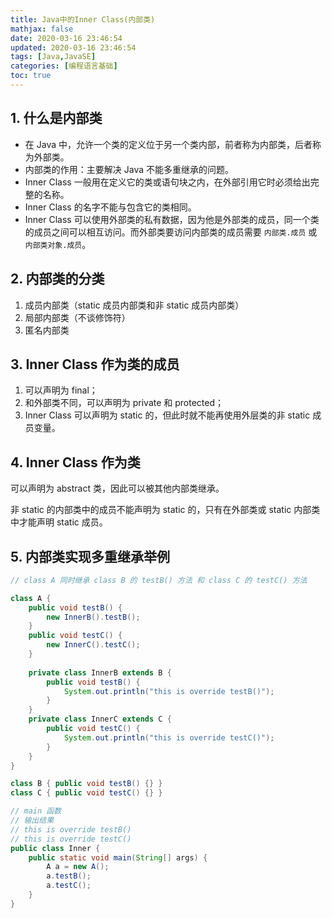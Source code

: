 ```yaml
---
title: Java中的Inner Class(内部类)
mathjax: false
date: 2020-03-16 23:46:54
updated: 2020-03-16 23:46:54
tags: [Java,JavaSE]
categories: [编程语言基础]
toc: true
---
```


## 1. 什么是内部类

* 在 Java 中，允许一个类的定义位于另一个类内部，前者称为内部类，后者称为外部类。
* 内部类的作用：主要解决 Java 不能多重继承的问题。
* Inner Class 一般用在定义它的类或语句块之内，在外部引用它时必须给出完整的名称。
* Inner Class 的名字不能与包含它的类相同。
* Inner Class 可以使用外部类的私有数据，因为他是外部类的成员，同一个类的成员之间可以相互访问。而外部类要访问内部类的成员需要 `内部类.成员` 或 `内部类对象.成员`。

<!--more-->

## 2. 内部类的分类

1. 成员内部类（static 成员内部类和非 static 成员内部类）
2. 局部内部类（不谈修饰符）
3. 匿名内部类

## 3. Inner Class 作为类的成员

1. 可以声明为 final；
2. 和外部类不同，可以声明为 private 和 protected；
3. Inner Class 可以声明为 static 的，但此时就不能再使用外层类的非 static 成员变量。

## 4. Inner Class 作为类

可以声明为 abstract 类，因此可以被其他内部类继承。

非 static 的内部类中的成员不能声明为 static 的，只有在外部类或 static 内部类中才能声明 static 成员。



## 5. 内部类实现多重继承举例

```java
// class A 同时继承 class B 的 testB() 方法 和 class C 的 testC() 方法

class A {
    public void testB() {
        new InnerB().testB();
    }
    public void testC() {
        new InnerC().testC();
    }
  
    private class InnerB extends B {
        public void testB() {
            System.out.println("this is override testB()");
        }
    }
    private class InnerC extends C {
        public void testC() {
            System.out.println("this is override testC()");
        }
    }
}

class B { public void testB() {} }
class C { public void testC() {} }

// main 函数
// 输出结果
// this is override testB()
// this is override testC()
public class Inner {
    public static void main(String[] args) {
        A a = new A();
        a.testB();
        a.testC();
    }
}
```


